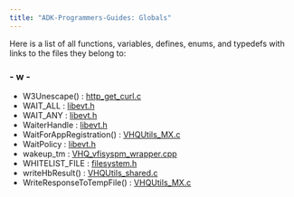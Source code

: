 ```yaml
---
title: "ADK-Programmers-Guides: Globals"
---
```


Here is a list of all functions, variables, defines, enums, and typedefs with links to the files they belong to:

### - w -

- W3Unescape() : <a href="http__get__curl_8c.md#ab68d2f7e15185696235c102c3e54d69a">http_get_curl.c</a>
- WAIT_ALL : <a href="libevt_8h.md#a7d8e96aac2c9ffc0945f804832b93305a5ee1ddeefe68a1f2a66eb8fa6440f0ba">libevt.h</a>
- WAIT_ANY : <a href="libevt_8h.md#a7d8e96aac2c9ffc0945f804832b93305a2a6b8a36eb30e1a3e433912876977446">libevt.h</a>
- WaiterHandle : <a href="libevt_8h.md#a7ba4b46d2481427f399dda29a67aaab6">libevt.h</a>
- WaitForAppRegistration() : <a href="_v_h_q_utils___m_x_8c.md#ab96c005614ad619678bf11b0c9c09747">VHQUtils_MX.c</a>
- WaitPolicy : <a href="libevt_8h.md#a7d8e96aac2c9ffc0945f804832b93305">libevt.h</a>
- wakeup_tm : <a href="_v_h_q__vfisyspm__wrapper_8cpp.md#a64b9004a35300a6fe606cba361c82abe">VHQ_vfisyspm_wrapper.cpp</a>
- WHITELIST_FILE : <a href="filesystem_8h.md#a20385395776edd2bd2c492160105bae8">filesystem.h</a>
- writeHbResult() : <a href="_v_h_q_utils__shared_8c.md#a530c2d38f67d3a0b06bc18a55edd89e9">VHQUtils_shared.c</a>
- WriteResponseToTempFile() : <a href="_v_h_q_utils___m_x_8c.md#a184a710836df3fd4fe0c736bcd7add0c">VHQUtils_MX.c</a>
